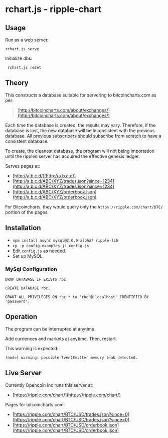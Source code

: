 # rchart.js - ripple-chart

## Usage

Run as a web server:

    rchart.js serve

Initialize dbs:

     rchart.js reset

## Theory

This constructs a database suitable for servering to bitcoincharts.com as per:
>[http://bitcoincharts.com/about/exchanges/](http://bitcoincharts.com/about/exchanges/)

Each time the database is created, the results may vary. Therefore, if the
database is lost, the new database will be inconsistent with the previous
database. All previous subscribers should subscribe from scratch to have a
consistent database.

To create, the cleanest database, the program will not being importation until
the rippled server has acquired the effective genesis ledger.

Serves pages at:

* [http://a.b.c.d/](http://a.b.c.d/)
* [http://a.b.c.d/ABC/XYZ/trades.json?since=1234](http://a.b.c.d/ABC/XYZ/trades.json?since=1234)
* [http://a.b.c.d/ABC/XYZ/orderbook.json](http://a.b.c.d/ABC/XYZ/orderbook.json)

For Bitcoincharts, they would query only the `https://ripple.com/chart/BTC/` portion of the pages.

## Installation

* `npm install async mysql@2.0.0-alpha7 ripple-lib`
* `cp -p config-examples.js config.js`
* Edit `config.js` as needed.
* Set up MySQL.

### MySql Configuration

    DROP DATABASE IF EXISTS rbc;

    CREATE DATABASE rbc;

    GRANT ALL PRIVILEGES ON rbc.* to 'rbc'@'localhost' IDENTIFIED BY 'password';

## Operation

The program can be interrupted at anytime.

Add curriences and markets at anytime.  Then, restart.

This warning is expected:

    (node) warning: possible EventEmitter memory leak detected.

## Live Server

Currently Opencoin Inc runs this server at:

* [https://ripple.com/chart/](https://ripple.com/chart/)

Pages for bitcoincharts.com:

* [https://ripple.com/chart/BTC/USD/trades.json?since=0](https://ripple.com/chart/BTC/USD/trades.json?since=0)
* [https://ripple.com/chart/BTC/USD/orderbook.json](https://ripple.com/chart/BTC/USD/orderbook.json)

